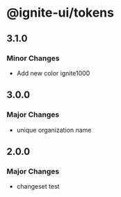 # @ignite-ui/tokens

## 3.1.0

### Minor Changes

- Add new color ignite1000

## 3.0.0

### Major Changes

- unique organization name

## 2.0.0

### Major Changes

- changeset test
